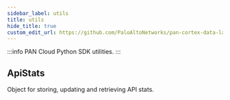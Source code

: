 ```yaml
---
sidebar_label: utils
title: utils
hide_title: true
custom_edit_url: https://github.com/PaloAltoNetworks/pan-cortex-data-lake-python/blob/master/pan_cortex_data_lake/utils.py
---
```

:::info
PAN Cloud Python SDK utilities.
:::

## ApiStats

Object for storing, updating and retrieving API stats.

